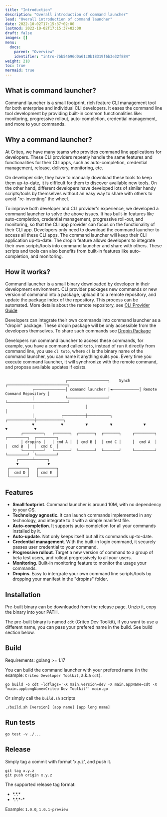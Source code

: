 ```yaml
---
title: "Introduction"
description: "Overall introduction of command launcher"
lead: "Overall introduction of command launcher"
date: 2022-10-02T17:15:37+02:00
lastmod: 2022-10-02T17:15:37+02:00
draft: false
images: []
menu:
  docs:
    parent: "Overview"
    identifier: "intro-7bb54696d0a61c0b18319f6b3e32f884"
weight: 210
toc: true
mermaid: true
---
```


## What is command launcher?

Command launcher is a small footprint, rich feature CLI management tool for both enterprise and individual CLI developers. It eases the command line tool development by providing built-in common functionalities like: monitoring, progressive rollout, auto-completion, credential management, and more to your commands.

## Why a command launcher?

At Criteo, we have many teams who provides command line applications for developers. These CLI providers repeatly handle the same features and functionalities for their CLI apps, such as auto-completion, credential management, release, delivery, monitoring, etc.

On developer side, they have to manually download these tools to keep them up-to-date, it is difficult for them to discover available new tools. On the other hand, different developers have developed lots of similar handy scripts/tools by themselves without an easy way to share with others to avoid "re-inventing" the wheel.

To improve both developer and CLI provider's experience, we developed a command launcher to solve the above issues. It has built-in features like auto-completion, credential management, progressive roll-out, and monitoring, so that the CLI app provider can focus on the functionality of their CLI app. Developers only need to download the command launcher to access all these CLI apps. The command launcher will keep their CLI application up-to-date. The dropin feature allows developers to integrate their own scripts/tools into command launcher and share with others. These scripts and tools can also benefits from built-in features like auto-completion, and monitoring.

## How it works?

Command launcher is a small binary downloaded by developer in their development environment. CLI provider packages new commands or new version of command into a package, upload it to a remote repository, and update the package index of the repository. This process can be automated. More details about the remote repository, see [CLI Provider Guide](../provider-guide)

Developers can integrate their own commands into command launcher as a "dropin" package. These dropin package will be only accessible from the developers themselves. To share such commands see [Dropin Package](../dropin)

Developers run command launcher to access these commands, for example, you have a command called `toto`, instead of run it directly from command line, you use `cl toto`, where `cl` is the binary name of the command launcher, you can name it anything suits you. Every time you execute command launcher, it will synchronize with the remote command, and propose available updates if exists.

```text

                           ┌──────────────────┐    Synch    ┌───────────────────────────┐
            ┌──────────────│ command launcher │◄────────────│ Remote Command Repository │
            │              └──────────────────┘             └───────────────────────────┘
            │                       │                                      │
            │            ┌──────────┼──────────┐              ┌────────────┼────────────┐
            ▼            ▼          ▼          ▼              ▼            ▼            ▼
       ┌─────────┐   ┌───────┐  ┌───────┐  ┌───────┐     ┌─────────┐  ┌─────────┐  ┌─────────┐
       │ dropins │   │ cmd A │  │ cmd B │  │ cmd C │     │  cmd A  │  │  cmd B  │  │  cmd C  │
       └────┬────┘   └───────┘  └───────┘  └───────┘     └─────────┘  └─────────┘  └─────────┘
     ┌──────┴──────┐
     ▼             ▼
 ┌────────┐   ┌────────┐
 │  cmd D │   │ cmd E  │
 └────────┘   └────────┘
```

## Features

- **Small footprint**. Command launcher is around 10M, with no dependency to your OS.
- **Technology agnostic**. It can launch commands implemented in any technology, and integrate to it with a simple manifest file.
- **Auto-completion**. It supports auto-completion for all your commands installed by it.
- **Auto-update**. Not only keeps itself but all its commands up-to-date.
- **Credential management**. With the built-in login command, it securely passes user credential to your command.
- **Progressive rollout**. Target a new version of command to a group of beta test users, and rollout progressively to all your users.
- **Monitoring**. Built-in monitoring feature to monitor the usage your commands.
- **Dropins**. Easy to intergrate your own command line scripts/tools by dropping your manifest in the "dropins" folder.

## Installation

Pre-built binary can be downloaded from the release page. Unzip it, copy the binary into your PATH.

The pre-built binary is named `cdt` (Criteo Dev Toolkit), if you want to use a different name, you can pass your prefered name in the build. See build section below.

## Build

Requirements: golang >= 1.17

You can build the command launcher with your prefered name (in the example: `Criteo Developer Toolkit`, a.k.a `cdt`).

```shell
go build -o cdt -ldflags='-X main.version=dev -X main.appName=cdt -X "main.appLongName=Criteo Dev Toolkit"' main.go
```

Or simply call the `build.sh` scripts

```shell
./build.sh [version] [app name] [app long name]
```

## Run tests

```shell
go test -v ./...
```

## Release

Simply tag a commit with format 'x.y.z', and push it.

```shell
git tag x.y.z
git push origin x.y.z
```

The supported release tag format:

- \*.\*.\*
- \*.\*.\*-\*

Example: `1.0.0`, `1.0.1-preview`
